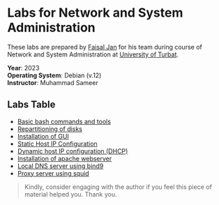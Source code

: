 # Labs for Network and System Administration
These labs are prepared by [Faisal Jan](https://twitter.com/justFaisaljan) for his team during course of Network and System Administration at [University of Turbat](https://uot.edu.pk/).

**Year**: 2023 \
**Operating System**: Debian (v.12) \
**Instructor**: Muhammad Sameer

## Labs Table
- [Basic bash commands and tools](/labs-doc/basic_bash_commands_and_tools.md)
- [Repartitioning of disks](/labs-doc/repartioning_of_disks.md)
- [Installation of GUI](/labs-doc/gui_installation.md)
- [Static Host IP Configuration]()
- [Dynamic host IP configuration (DHCP)]()
- [Installation of apache webserver]()
- [Local DNS server using bind9]()
- [Proxy server using squid]()


> Kindly, consider engaging with the author if you feel this piece of material helped you. Thank you.